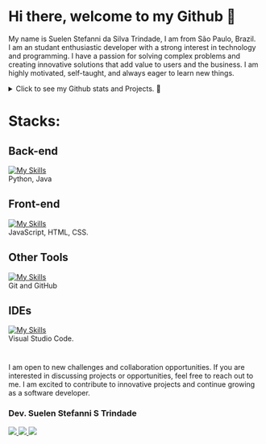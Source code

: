 # Hi there, welcome to my Github 👋 

My name is Suelen Stefanni da Silva Trindade, I am from São Paulo, Brazil.<br>
I am an studant enthusiastic developer with a strong interest in technology and programming. I have a passion for solving complex problems and creating innovative solutions that add value to users and the business. I am highly motivated, self-taught, and always eager to learn new things.



<details>

  <summary>Click to see my Github stats and Projects. 🔭</summary>
   <br>
   
<div align="center">  
  <img width="49%" height="195px" src="https://github-readme-stats.vercel.app/api?username=suelentrindade&show_icons=true" alt="Suelen Trindade github stats" /> 
  <img width="44%" height="195px" src="https://github-readme-stats.vercel.app/api/top-langs/?username=suelentrindade&layout=compact" />  
</div>


</details>


<!-- https://skillicons.dev/ -->
<!--Icons: https://github.com/tandpfun/skill-icons#readme -->
# Stacks:
<!--[![My Skills](https://skillicons.dev/icons?i=java,kotlin,spring,postman,git,github,gradle,maven,mysql,docker,html,css,js,angular&theme=light)](https://github.com/caiobello/)-->
<!-- Java, Kotlin, Spring, Postman, Git, Github, Gradle, Maven, MySql, Docker, Html, CSS, JavaScrpit, and now studying Angular. -->
 ## Back-end
 [![My Skills](https://skillicons.dev/icons?i=python,java&theme=light)](https://github.com/suelentrindade/)<br>
Python, Java

## Front-end
[![My Skills](https://skillicons.dev/icons?i=js,html,css&theme=light)](https://github.com/suelentrindade/)<br>
JavaScript, HTML, CSS.

## Other Tools
[![My Skills](https://skillicons.dev/icons?i=git,github&theme=light)](https://github.com/suelentrindade/)<br>
Git and GitHub

## IDEs
[![My Skills](https://skillicons.dev/icons?i=vscode&theme=light)](https://github.com/suelentrindade/)<br>
Visual Studio Code.
<br>


# 
I am open to new challenges and collaboration opportunities. If you are interested in discussing projects or opportunities, feel free to reach out to me. I am excited to contribute to innovative projects and continue growing as a software developer.

### Dev. Suelen Stefanni S Trindade
  <a href="https://www.linkedin.com/in/suelen-stefanni-trindade/" target="_blank"><img src="https://img.shields.io/badge/-LinkedIn-%230077B5?style=for-the-badge&logo=linkedin&logoColor=white" target="_blank">
  <a href="https://api.whatsapp.com/send?phone=55016992220287" target="_blank"><img src="https://img.shields.io/badge/WhatsApp-25D366?style=for-the-badge&logo=whatsapp&logoColor=white">
  <a href = "mailto:suelen.trindade98@gmail.com"><img src="https://img.shields.io/badge/-Gmail-%23333?style=for-the-badge&logo=gmail&logoColor=white" target="_blank"></a>
 
